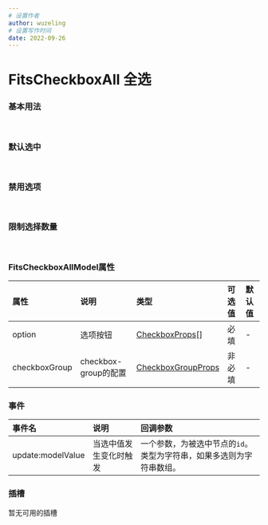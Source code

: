 ```yaml
---
# 设置作者
author: wuzeling
# 设置写作时间
date: 2022-09-26
---
```


# FitsCheckboxAll 全选

### 基本用法
<demo src="../../../src/views/components-manage/form-components/fits-checkbox-all/CheckboxAllBasicUse.vue" title="基本用法" desc="基础的复选框组件展示。"></demo>
<br/>

### 默认选中
<demo src="../../../src/views/components-manage/form-components/fits-checkbox-all/CheckboxAllDefaultValue.vue" title="默认选中" desc="通过设置`modelValue`属性可以传递默认值，该值为选项的`label`组成的数组。"></demo>
<br/>

### 禁用选项
<demo src="../../../src/views/components-manage/form-components/fits-checkbox-all/CheckboxAllDisabled.vue" title="禁用选项" desc="为`option`中的选项设置`disabled = true`，即可禁用该选项。"></demo>
<br/>

### 限制选择数量
<demo src="../../../src/views/components-manage/form-components/fits-checkbox-all/CheckboxAllLimit.vue" title="限制选择数量" desc="设置`checkboxGroup.min`和`checkboxGroup.max`可以控制选项的最小和最大数量。"></demo>
<br/>

### FitsCheckboxAllModel属性
| 属性 | 说明 | 类型 | 可选值 | 默认值 |
| :-- | :-- | :-- | :---- | :---- |
| option | 选项按钮 | [CheckboxProps](https://element-plus.org/zh-CN/component/checkbox.html#checkbox-%E5%B1%9E%E6%80%A7)[] | 必填 |  - |
| checkboxGroup | checkbox-group的配置 | [CheckboxGroupProps](https://element-plus.org/zh-CN/component/checkbox.html#checkbox-group-%E5%B1%9E%E6%80%A7) | 非必填 |  - |


### 事件
| 事件名 | 说明 | 回调参数 |
| :-- | :-- | :-- |
| update:modelValue | 当选中值发生变化时触发 | 一个参数，为被选中节点的`id`。类型为字符串，如果多选则为字符串数组。 |

### 插槽
暂无可用的插槽